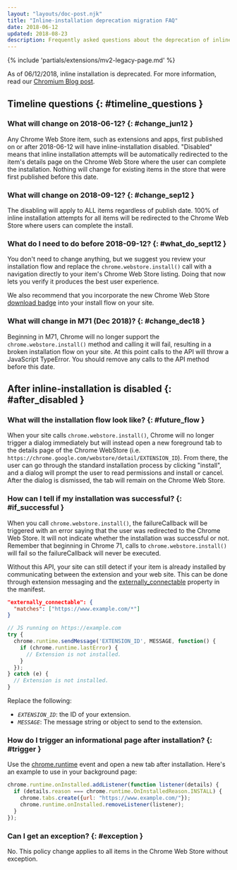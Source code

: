 ```yaml
---
layout: "layouts/doc-post.njk"
title: "Inline-installation deprecation migration FAQ"
date: 2018-06-12
updated: 2018-08-23
description: Frequently asked questions about the deprecation of inline installations for Chrome Extensions.
---
```


{% include 'partials/extensions/mv2-legacy-page.md' %}

As of 06/12/2018, inline installation is deprecated. For more information, read our [Chromium Blog
post][1].

## Timeline questions {: #timeline_questions }

### What will change on 2018-06-12? {: #change_jun12 }

Any Chrome Web Store item, such as extensions and apps, first published on or after 2018-06-12 will
have inline-installation disabled. "Disabled" means that inline installation attempts will be
automatically redirected to the item's details page on the Chrome Web Store where the user can
complete the installation. Nothing will change for existing items in the store that were first
published before this date.

### What will change on 2018-09-12? {: #change_sep12 }

The disabling will apply to ALL items regardless of publish date. 100% of inline installation
attempts for all items will be redirected to the Chrome Web Store where users can complete the
install.

### What do I need to do before 2018-09-12? {: #what_do_sept12 }

You don't need to change anything, but we suggest you review your installation flow and replace the
`chrome.webstore.install()` call with a navigation directly to your item's Chrome Web Store listing.
Doing that now lets you verify it produces the best user experience.

We also recommend that you incorporate the new Chrome Web Store [download badge][2] into your
install flow on your site.

### What will change in M71 (Dec 2018)? {: #change_dec18 }

Beginning in M71, Chrome will no longer support the `chrome.webstore.install()` method and calling
it will fail, resulting in a broken installation flow on your site. At this point calls to the API
will throw a JavaScript TypeError. You should remove any calls to the API method before this date.

## After inline-installation is disabled {: #after_disabled }

### What will the installation flow look like? {: #future_flow }

When your site calls `chrome.webstore.install()`, Chrome will no longer trigger a dialog immediately
but will instead open a new foreground tab to the details page of the Chrome WebStore (i.e.
`https://chrome.google.com/webstore/detail/EXTENSION_ID`). From there, the user can go through the
standard installation process by clicking "install", and a dialog will prompt the user to read
permissions and install or cancel. After the dialog is dismissed, the tab will remain on the Chrome
Web Store.

### How can I tell if my installation was successful? {: #if_successful }

When you call `chrome.webstore.install()`, the failureCallback will be triggered with an error
saying that the user was redirected to the Chrome Web Store. It will not indicate whether the
installation was successful or not. Remember that beginning in Chrome 71, calls to
`chrome.webstore.install()` will fail so the failureCallback will never be executed.

Without this API, your site can still detect if your item is already installed by communicating
between the extension and your web site. This can be done through extension messaging and the
[externally_connectable][3] property in the manifest.

```json
"externally_connectable": {
  "matches": ["https://www.example.com/*"]
}
```

```js
// JS running on https://example.com
try {
  chrome.runtime.sendMessage('EXTENSION_ID', MESSAGE, function() {
    if (chrome.runtime.lastError) {
      // Extension is not installed.
    }
  });
} catch (e) {
  // Extension is not installed.
}
```

Replace the following:

- <code><var>EXTENSION_ID</var></code>: the ID of your extension.
- <code><var>MESSAGE</var></code>: The message string or object to send to the extension.

### How do I trigger an informational page after installation? {: #trigger }

Use the [chrome.runtime][4] event and open a new tab after installation. Here's an example to use in
your background page:

```js
chrome.runtime.onInstalled.addListener(function listener(details) {
  if (details.reason === chrome.runtime.OnInstalledReason.INSTALL) {
    chrome.tabs.create({url: "https://www.example.com/"});
    chrome.runtime.onInstalled.removeListener(listener);
  }
});
```

### Can I get an exception? {: #exception }

No. This policy change applies to all items in the Chrome Web Store without exception.

[1]: https://blog.chromium.org/2018/06/improving-extension-transparency-for.html
[2]: /webstore/branding#badge
[3]: /docs/extensions/mv2/messaging#external-webpage
[4]: /docs/extensions/runtime#event-onInstalled
